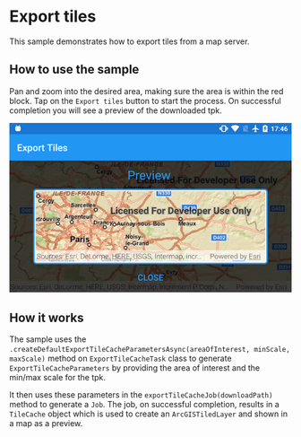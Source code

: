 # Export tiles

This sample demonstrates how to export tiles from a map server.

## How to use the sample

Pan and zoom into the desired area, making sure the area is within the red block. Tap on the `Export tiles` button to start the process. On successful completion you will see a preview of the downloaded tpk.

![](image1.png)


## How it works

The sample uses the `.createDefaultExportTileCacheParametersAsync(areaOfInterest, minScale, maxScale)` method on `ExportTileCacheTask` class to generate `ExportTileCacheParameters` by providing the area of interest and the min/max scale for the tpk. 

It then uses these parameters in the `exportTileCacheJob(downloadPath)` method to generate a `Job`. The job, on successful completion, results in a `TileCache` object which is used to create an `ArcGISTiledLayer` and shown in a map as a preview.

